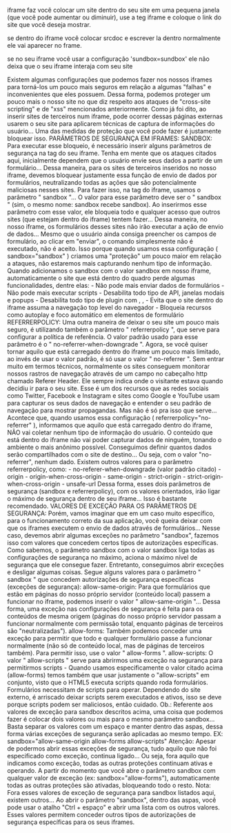 
iframe faz você colocar um site dentro do seu site em uma pequena janela (que você pode aumentar ou diminuir), use a teg iframe e coloque o link do site que você deseja mostrar.

se dentro do iframe você colocar srcdoc e escrever la dentro normalmente ele vai aparecer no frame.

se no seu iframe você usar a configuração 'sundbox=sundbox' ele não deixa que o seu iframe interaja com seu site

Existem algumas configurações que podemos fazer nos nossos iframes para torná-los um pouco mais seguros em relação a algumas "falhas" e inconvenientes que eles possuem. Dessa forma, podemos proteger um pouco mais o nosso site no que diz respeito aos ataques de "cross-site scripting" e de "xss" mencionados anteriormente. Como já foi dito, ao inserir sites de terceiros num iframe, pode ocorrer dessas páginas externas usarem o seu site para aplicarem técnicas de captura de informações do usuário... Uma das medidas de proteção que você pode fazer é justamente bloquear isso. PARÂMETROS DE SEGURANÇA EM IFRAMES: SANDBOX: Para executar esse bloqueio, é necessário inserir alguns parâmetros de segurança na tag do seu iframe. Tenha em mente que os ataques citados aqui, inicialmente dependem que o usuário envie seus dados a partir de um formulário... Dessa maneira, para os sites de terceiros inseridos no nosso iframe, devemos bloquear justamente essa função de envio de dados por formulários, neutralizando todas as ações que são potencialmente maliciosas nesses sites. Para fazer isso, na tag do iframe, usamos o parâmetro " sandbox "... O valor para esse parâmetro deve ser o " sandbox " (sim, o mesmo nome: sandbox recebe sandbox). Ao inserirmos esse parâmetro com esse valor, ele bloqueia todo e qualquer acesso que outros sites (que estejam dentro do iframe) tentem fazer... Dessa maneira, no nosso iframe, os formulários desses sites não irão executar a ação de envio de dados... Mesmo que o usuário ainda consiga preencher os campos de formulário, ao clicar em "enviar", o comando simplesmente não é executado, não é aceito. Isso porque quando usamos essa configuração ( sandbox="sandbox" ) criamos uma "proteção" um pouco maior em relação a ataques, não estaremos mais capturando nenhum tipo de informação. Quando adicionamos o sandbox com o valor sandbox em nosso iframe, automaticamente o site que está dentro do quadro perde algumas funcionalidades, dentre elas: - Não pode mais enviar dados de formulários - Não pode mais executar scripts - Desabilita todo tipo de API, janelas modais e popups - Desabilita todo tipo de plugin com <embed>, <object>, <applet> - Evita que o site dentro do iframe assuma a navegação top level do navegador - Bloqueia recursos como autoplay e foco automático em elementos de formulário REFERRERPOLICY: Uma outra maneira de deixar o seu site um pouco mais seguro, é utilizando também o parâmetro " referrerpolicy ", que serve para configurar a política de referência. O valor padrão usado para esse parâmetro é o " no-referrer-when-downgrade ". Agora, se você quiser tornar aquilo que está carregado dentro do iframe um pouco mais limitado, ao invés de usar o valor padrão, é só usar o valor " no-referrer ". Sem entrar muito em termos técnicos, normalmente os sites conseguem monitorar nossos rastros de navegação através de um campo no cabeçalho http chamado Referer Header. Ele sempre indica onde o visitante estava quando decidiu ir para o seu site. Esse é um dos recursos que as redes sociais como Twitter, Facebook e Instagram e sites como Google e YouTube usam para capturar os seus dados de navegação e entender o seu padrão de navegação para mostrar propagandas. Mas não é só pra isso que serve... Acontece que, quando usamos essa configuração ( referrerpolicy="no-referrer" ), informamos que aquilo que está carregado dentro do iframe, NÃO vai coletar nenhum tipo de informação do usuário. O conteúdo que está dentro do iframe não vai poder capturar dados de ninguém, tonando o ambiente o mais anônimo possível. Conseguimos definir quantos dados serão compartilhados com o site de destino... Ou seja, com o valor "no-referrer", nenhum dado. Existem outros valores para o parâmetro referrerpolicy, como: - no-referer-when-downgrade (valor padrão citado) - origin - origin-when-cross-origin - same-origin - strict-origin - strict-origin-when-cross-origin - unsafe-url Dessa forma, esses dois parâmetros de segurança (sandbox e referrerpolicy), com os valores orientados, irão ligar o máximo de segurança dentro de seu iframe... Isso é bastante recomendado. VALORES DE EXCEÇÃO PARA OS PARÂMETROS DE SEGURANÇA: Porém, vamos imaginar que em um caso muito específico, para o funcionamento correto da sua aplicação, você queira deixar com que os iframes executem o envio de dados através de formulários... Nesse caso, devemos abrir algumas exceções no parâmetro "sandbox", fazemos isso com valores que concedem certos tipos de autorizações específicas. Como sabemos, o parâmetro sandbox com o valor sandbox liga todas as configurações de segurança no máximo, aciona o máximo nível de segurança que ele consegue fazer. Entretanto, conseguimos abrir exceções e desligar algumas coisas. Segue alguns valores para o parâmetro " sandbox " que concedem autorizações de segurança específicas (exceções de segurança): allow-same-origin: Para que formulários que estão em páginas do nosso próprio servidor (conteúdo local) passem a funcionar no iframe, podemos inserir o valor " allow-same-origin "... Dessa forma, uma exceção nas configurações de segurança é feita para os conteúdos de mesma origem (páginas do nosso próprio servidor passam a funcionar normalmente com permissão total, enquanto páginas de terceiros são "neutralizadas"). allow-forms: Também podemos conceder uma exceção para permitir que todo e qualquer formulário passe a funcionar normalmente (não só de conteúdo local, mas de páginas de terceiros também). Para permitir isso, use o valor " allow-forms ". allow-scripts: O valor " allow-scripts " serve para abrirmos uma exceção na segurança para permitirmos scripts - Quando usamos especificamente o valor citado acima (allow-forms) temos também que usar justamente o "allow-scripts" em conjunto, visto que o HTML5 executa scripts quando roda formulários. Formulários necessitam de scripts para operar. Dependendo do site externo, é arriscado deixar scripts serem executados e ativos, isso se deve porque scripts podem ser maliciosos, então cuidado. Ob.: Referente aos valores de exceção para sandbox descritos acima, uma coisa que podemos fazer é colocar dois valores ou mais para o mesmo parâmetro sandbox... Basta separar os valores com um espaço e manter dentro das aspas, dessa forma várias exceções de segurança serão aplicadas ao mesmo tempo. EX: sandbox="allow-same-origin allow-forms allow-scripts" Atenção: Apesar de podermos abrir essas exceções de segurança, tudo aquilo que não foi especificado como exceção, continua ligado... Ou seja, fora aquilo que indicamos como exceção, todas as outras proteções continuam ativas e operando. A partir do momento que você abre o parâmetro sandbox com qualquer valor de exceção (ex: sandbox="allow-forms"), automaticamente todas as outras proteções são ativadas, bloqueando todo o resto. Nota: Fora esses valores de exceção de segurança para sandbox listados aqui, existem outros... Ao abrir o parâmetro "sandbox", dentro das aspas, você pode usar o atalho "Ctrl + espaço" e abrir uma lista com os outros valores. Esses valores permitem conceder outros tipos de autorizações de segurança específicas para os seus iframes.